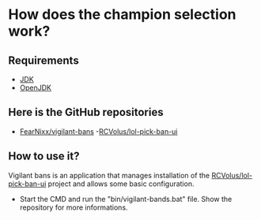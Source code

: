 # How does the champion selection work?
## Requirements
- [JDK](https://www.oracle.com/java/technologies/javase/jdk17-archive-downloads.html)
- [OpenJDK](https://adoptium.net/temurin/releases/?version=17)

## Here is the GitHub repositories
- [FearNixx/vigilant-bans](https://github.com/FearNixx/vigilant-bans)
  -[RCVolus/lol-pick-ban-ui](https://github.com/RCVolus/lol-pick-ban-ui)

## How to use it?
Vigilant bans is an application that manages installation of the [RCVolus/lol-pick-ban-ui](https://github.com/RCVolus/lol-pick-ban-ui) project and allows some basic configuration.
- Start the CMD and run the "bin/vigilant-bands.bat" file.
Show the repository for more informations.